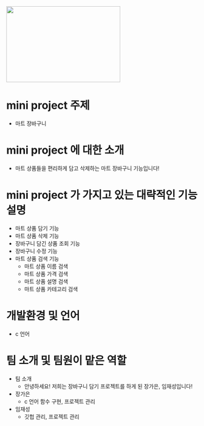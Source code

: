 <img src="https://user-images.githubusercontent.com/103119924/166104739-a531f1cf-ceaf-46ba-be5c-80c9f485aaba.jpg" width="300" height="200"/>

# mini project 주제
+ 마트 장바구니

# mini project 에 대한 소개
+ 마트 상품들을 편리하게 담고 삭제하는 마트 장바구니 기능입니다!

# mini project 가 가지고 있는 대략적인 기능 설명
+ 마트 상품 담기 기능
+ 마트 상품 삭제 기능
+ 장바구니 담긴 상품 조회 기능
+ 장바구니 수정 기능
+ 마트 상품 검색 기능
  + 마트 상품 이름 검색
  + 마트 상품 가격 검색
  + 마트 상품 설명 검색
  + 마트 상품 카테고리 검색
  
# 개발환경 및 언어
+ c 언어

# 팀 소개 및 팀원이 맡은 역할
+ 팀 소개
  + 안녕하세요! 저희는 장바구니 담기 프로젝트를 하게 된 장가은, 임재성입니다! 
+ 장가은
  + c 언어 함수 구현, 프로젝트 관리 
+ 임재성
  + 깃헙 관리, 프로젝트 관리
